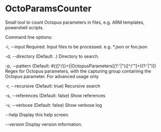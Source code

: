 # OctoParamsCounter
Small tool to count Octopus parameters in files, e.g. ARM templates, powershell scripts.

Command line options:

  -i, --input         Required. Input files to be processed. e.g. *.json or foo.json

  -d, --directory     (Default: .) Directory to search.

  -p, --pattern       (Default: \#\{([^\/\}]+)|OctopusParameters\[(?:\'|\")([^\/\'\"]+)(?:\'|\")\]) Regex for Octopus parameters, with the capturing group
                      containing the Octopus parameter. For advanced usage only

  -r, --recursive     (Default: true) Recursive search

  -s, --references    (Default: false) Show references

  -v, --verbose       (Default: false) Show verbose log

  --help              Display this help screen.

  --version           Display version information.
